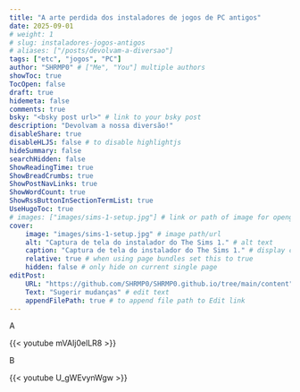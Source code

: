 ```yaml
---
title: "A arte perdida dos instaladores de jogos de PC antigos"
date: 2025-09-01
# weight: 1
# slug: instaladores-jogos-antigos
# aliases: ["/posts/devolvam-a-diversao"]
tags: ["etc", "jogos", "PC"]
author: "SHRMP0" # ["Me", "You"] multiple authors
showToc: true
TocOpen: false
draft: true
hidemeta: false
comments: true
bsky: "<bsky post url>" # link to your bsky post
description: "Devolvam a nossa diversão!"
disableShare: true
disableHLJS: false # to disable highlightjs
hideSummary: false
searchHidden: false
ShowReadingTime: true
ShowBreadCrumbs: true
ShowPostNavLinks: true
ShowWordCount: true
ShowRssButtonInSectionTermList: true
UseHugoToc: true
# images: ["images/sims-1-setup.jpg"] # link or path of image for opengraph, twitter-cards
cover:
    image: "images/sims-1-setup.jpg" # image path/url
    alt: "Captura de tela do instalador do The Sims 1." # alt text
    caption: "Captura de tela do instalador do The Sims 1." # display caption under cover
    relative: true # when using page bundles set this to true
    hidden: false # only hide on current single page
editPost:
    URL: "https://github.com/SHRMP0/SHRMP0.github.io/tree/main/content"
    Text: "Sugerir mudanças" # edit text
    appendFilePath: true # to append file path to Edit link
---
```


A

{{< youtube mVAIj0elLR8 >}}

B

{{< youtube U_gWEvynWgw >}}
